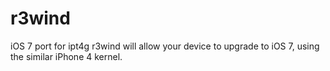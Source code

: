 r3wind
======

iOS 7 port for ipt4g
r3wind will allow your device to upgrade to iOS 7, using the similar iPhone 4 kernel.
